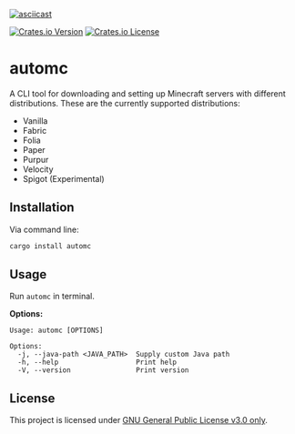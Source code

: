 [![asciicast](https://asciinema.org/a/HOAHFx5JC3G2CXKk7sbFjoYRf.svg)](https://asciinema.org/a/HOAHFx5JC3G2CXKk7sbFjoYRf)

[![Crates.io Version](https://img.shields.io/crates/v/automc)](https://crates.io/crates/automc)
[![Crates.io License](https://img.shields.io/crates/l/automc)](https://github.com/TgZ39/automc/blob/master/LICENSE)

# automc

A CLI tool for downloading and setting up Minecraft servers with different distributions. These are the currently supported distributions:
- Vanilla
- Fabric
- Folia
- Paper
- Purpur
- Velocity
- Spigot (Experimental)


## Installation

Via command line:

```sh
cargo install automc
```
## Usage

Run `automc` in terminal.

**Options:**

```
Usage: automc [OPTIONS]

Options:
  -j, --java-path <JAVA_PATH>  Supply custom Java path
  -h, --help                   Print help
  -V, --version                Print version
```


## License

This project is licensed under [GNU General Public License v3.0 only](https://spdx.org/licenses/GPL-3.0-only.html).

